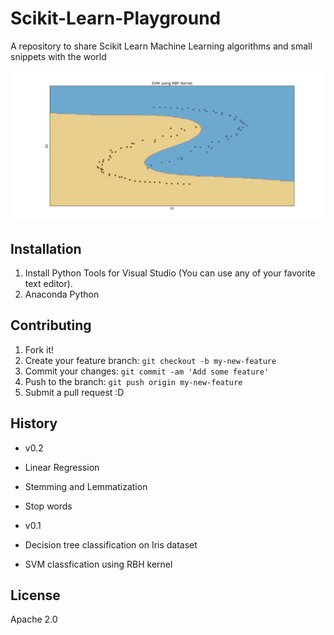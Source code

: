 # Scikit-Learn-Playground
A repository to share Scikit Learn Machine Learning algorithms and small snippets with the world

![Alt text](rbf.png?raw=true "SVM using RBF Kernel")

## Installation
1. Install Python Tools for Visual Studio (You can use any of your favorite text editor).
2. Anaconda Python

## Contributing
1. Fork it!
2. Create your feature branch: `git checkout -b my-new-feature`
3. Commit your changes: `git commit -am 'Add some feature'`
4. Push to the branch: `git push origin my-new-feature`
5. Submit a pull request :D

## History

* v0.2
* Linear Regression
* Stemming and Lemmatization
* Stop words

* v0.1
* Decision tree classification on Iris dataset
* SVM classfication using RBH kernel

## License
Apache 2.0